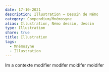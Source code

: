 ```yaml
---
date: 17-10-2021
description: Illustration — Dessin de Némo
category: Compendium/Mnémosyne
alias: Illustration, Némo dessin, dessin
type: Illustration
share: true
title: Illustration
tags:
  - Mnémosyne
  - Illustration
---
```



Im a contexte
modifier
modifer
moidifer
moidifer